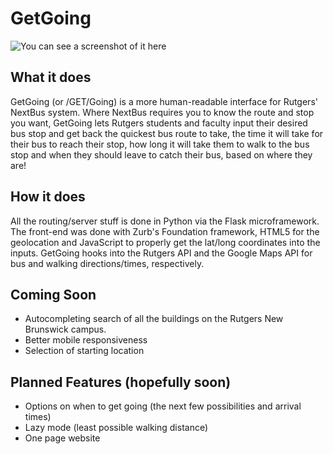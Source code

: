 GetGoing
========

![You can see a screenshot of it here](http://i.imgur.com/dpaoz.png)

What it does
------------

GetGoing (or /GET/Going) is a more human-readable interface for Rutgers' NextBus system.  Where NextBus requires you to know the route and stop you want, GetGoing lets Rutgers students and faculty input their desired bus stop and get back the quickest bus route to take, the time it will take for their bus to reach their stop, how long it will take them to walk to the bus stop and when they should leave to catch their bus, based on where they are!

How it does 
-----------

All the routing/server stuff is done in Python via the Flask microframework.  The front-end was done with Zurb's Foundation framework, HTML5 for the geolocation and JavaScript to properly get the lat/long coordinates into the inputs. GetGoing hooks into the Rutgers API and the Google Maps API for bus and walking directions/times, respectively.

Coming Soon
-----------
* Autocompleting search of all the buildings on the Rutgers New Brunswick campus.
* Better mobile responsiveness
* Selection of starting location

Planned Features (hopefully soon)
---------------------------------
* Options on when to get going (the next few possibilities and arrival times)
* Lazy mode (least possible walking distance)
* One page website
